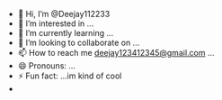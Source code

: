 - 👋 Hi, I’m @Deejay112233
- 👀 I’m interested in ...
- 🌱 I’m currently learning ...
- 💞️ I’m looking to collaborate on ...
- 📫 How to reach me deejay123412345@gmail.com ...
- 😄 Pronouns: ...
- ⚡ Fun fact: ...im kind of cool
- 

<!---
Deejay112233/Deejay112233 is a ✨ special ✨ repository because its `README.md` (this file) appears on your GitHub profile.
You can click the Preview link to take a look at your changes.
--->

